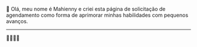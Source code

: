 
 👋 Olá, meu nome é Mahienny e criei esta página de solicitação de agendamento como forma de aprimorar minhas habilidades com pequenos avanços.
 <hr> 
👩🏽‍💻🌹


